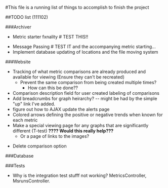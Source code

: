 #This file is a running list of things to accomplish to finish the project

##TODO list (111102)

###Archiver
-	Metric starter fxnality  # TEST THIS!!
*	Message Passing # TEST IT and the accompanying metric starting...
* Implement database updating of locations and the file moving system

###Website
  - Tracking of what metric comparisons are already produced and available for viewing (Ensure they can't be recreated)
    - Prevent the same comparison from being created multiple times?
      - How can this be done??
  - Comparison description field for user created labeling of comparisons
  - Add breadcrumbs for graph heirarchy?
      -- might be had by the simple "up" link I've added.
  - figure out how to AJAX update the alerts page  
- Colored arrows defining the positive or negative trends when known for each metric
- Make a special viewing page for any graphs that are significantly different (T-test) __????  Would this really help???__
  * Or a page of links to the images?
* Delete comparison option

###Database

###Tests
* Why is the integration test stufff not working? MetricsController,
  MsrunsController.
